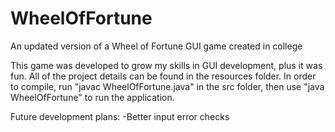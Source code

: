# WheelOfFortune
An updated version of a Wheel of Fortune GUI game created in college

This game was developed to grow my skills in GUI development, plus it was fun. All of the project details can be found in the resources folder. In order to compile, run "javac WheelOfFortune.java" in the src folder, then use "java WheelOfFortune" to run the application.

Future development plans:
-Better input error checks
